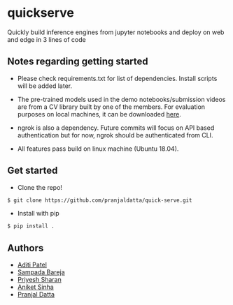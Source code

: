 # quickserve

Quickly build inference engines from jupyter notebooks and deploy on web and edge in 3 lines of code

## Notes regarding getting started

* Please check requirements.txt for list of dependencies. Install scripts will be added later.

* The pre-trained models used in the demo notebooks/submission videos are from a CV library built by one of the members. For evaluation purposes on local machines, it can be downloaded [here](https://github.com/pranjaldatta/PyVision).

* ngrok is also a dependency. Future commits will focus on API based authentication but for now, ngrok should be authenticated from CLI. 

* All features pass build on linux machine (Ubuntu 18.04).

## Get started

* Clone the repo!

```sh
$ git clone https://github.com/pranjaldatta/quick-serve.git
```

* Install with pip

```sh
$ pip install .
```

## Authors

* [Aditi Patel](https://github.com/Aditipatel02)
* [Sampada Bareja](https://github.com/sampadabareja)
* [Priyesh Sharan](https://github.com/Priyesh2000)
* [Aniket Sinha](https://github.com/aniketkishore100)
* [Pranjal Datta](https://github.com/pranjaldatta)
